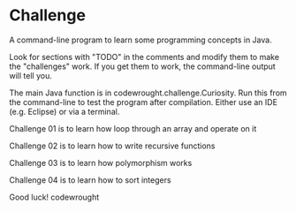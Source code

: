 # Challenge

A command-line program to learn some programming concepts in Java.

Look for sections with "TODO" in the comments and modify them to make the 
"challenges" work. If you get them to work, the command-line output will
tell you.

The main Java function is in codewrought.challenge.Curiosity. Run this
from the command-line to test the program after compilation. Either
use an IDE (e.g. Eclipse) or via a terminal.

Challenge 01 is to learn how loop through an array and operate on it

Challenge 02 is to learn how to write recursive functions

Challenge 03 is to learn how polymorphism works

Challenge 04 is to learn how to sort integers

Good luck!
codewrought
